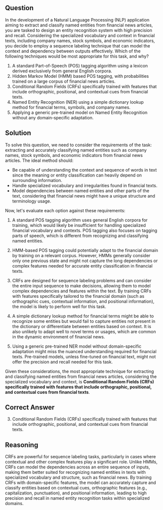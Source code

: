 ## Question
In the development of a Natural Language Processing (NLP) application aiming to extract and classify named entities from financial news articles, you are tasked to design an entity recognition system with high precision and recall. Considering the specialized vocabulary and context in financial texts, including company names, stock symbols, and economic indicators, you decide to employ a sequence labeling technique that can model the context and dependency between outputs effectively. Which of the following techniques would be most appropriate for this task, and why?

1. A standard Part-of-Speech (POS) tagging algorithm using a lexicon derived exclusively from general English corpora.
2. Hidden Markov Model (HMM) based POS tagging, with probabilities trained on a large corpus of financial news articles.
3. Conditional Random Fields (CRFs) specifically trained with features that include orthographic, positional, and contextual cues from financial texts.
4. Named Entity Recognition (NER) using a simple dictionary lookup method for financial terms, symbols, and company names.
5. Applying a generic pre-trained model on Named Entity Recognition without any domain-specific adaptation.

## Solution
To solve this question, we need to consider the requirements of the task: extracting and accurately classifying named entities such as company names, stock symbols, and economic indicators from financial news articles. The ideal method should:

- Be capable of understanding the context and sequence of words in text since the meaning or entity classification can heavily depend on surrounding information.
- Handle specialized vocabulary and irregularities found in financial texts.
- Model dependencies between named entities and other parts of the text, considering that financial news might have a unique structure and terminology usage.

Now, let's evaluate each option against these requirements:

1. A standard POS tagging algorithm uses general English corpora for training, which would likely be insufficient for handling specialized financial vocabulary and contexts. POS tagging also focuses on tagging parts of speech, which is different from recognizing and classifying named entities.

2. HMM-based POS tagging could potentially adapt to the financial domain by training on a relevant corpus. However, HMMs generally consider only one previous state and might not capture the long dependencies or complex features needed for accurate entity classification in financial texts.

3. CRFs are designed for sequence labeling problems and can consider the entire input sequence to make decisions, allowing them to model complex dependencies and features within the text. By training CRFs with features specifically tailored to the financial domain (such as orthographic cues, contextual information, and positional information), the model is likely to perform well for this task.

4. A simple dictionary lookup method for financial terms might be able to recognize some entities but would fail to capture entities not present in the dictionary or differentiate between entities based on context. It is also unlikely to adapt well to novel terms or usages, which are common in the dynamic environment of financial news.

5. Using a generic pre-trained NER model without domain-specific adaptation might miss the nuanced understanding required for financial texts. Pre-trained models, unless fine-tuned on financial text, might not offer the precision and recall needed for this task.

Given these considerations, the most appropriate technique for extracting and classifying named entities from financial news articles, considering the specialized vocabulary and context, is **Conditional Random Fields (CRFs) specifically trained with features that include orthographic, positional, and contextual cues from financial texts**.

## Correct Answer
3. Conditional Random Fields (CRFs) specifically trained with features that include orthographic, positional, and contextual cues from financial texts.

## Reasoning
CRFs are powerful for sequence labeling tasks, particularly in cases where contextual and other complex features play a significant role. Unlike HMMs, CRFs can model the dependencies across an entire sequence of inputs, making them better suited for recognizing named entities in texts with specialized vocabulary and structure, such as financial news. By training CRFs with domain-specific features, the model can accurately capture and classify entities based on contextual cues, orthographic features (e.g., capitalization, punctuation), and positional information, leading to high precision and recall in named entity recognition tasks within specialized domains.